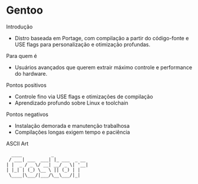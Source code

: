 # Gentoo

Introdução
- Distro baseada em Portage, com compilação a partir do código-fonte e USE flags para personalização e otimização profundas.

Para quem é
- Usuários avançados que querem extrair máximo controle e performance do hardware.

Pontos positivos
- Controle fino via USE flags e otimizações de compilação
- Aprendizado profundo sobre Linux e toolchain

Pontos negativos
- Instalação demorada e manutenção trabalhosa
- Compilações longas exigem tempo e paciência

ASCII Art
```
  ____           _             
 / ___| ___  ___| |_ ___  _ __ 
| |  _ / _ \/ __| __/ _ \| '__|
| |_| | (_) \__ \ || (_) | |   
 \____|\___/|___/\__\___/|_|   
```

<!-- Screenshot da tela principal (Gentoo):
	Coloque aqui um print do desktop e do `emerge --info`.
	Exemplo: ./screenshot-gentoo.png -->